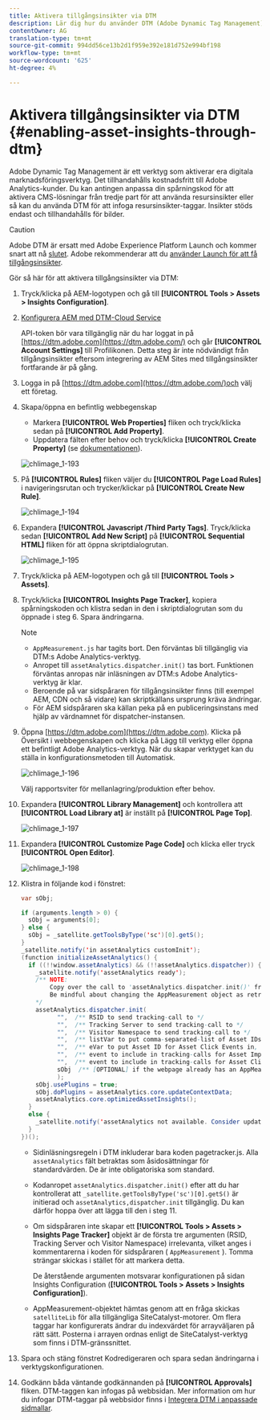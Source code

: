 ```yaml
---
title: Aktivera tillgångsinsikter via DTM
description: Lär dig hur du använder DTM (Adobe Dynamic Tag Management) för att aktivera tillgångsinsikter.
contentOwner: AG
translation-type: tm+mt
source-git-commit: 994dd56ce13b2d1f959e392e181d752e994bf198
workflow-type: tm+mt
source-wordcount: '625'
ht-degree: 4%

---
```



# Aktivera tillgångsinsikter via DTM {#enabling-asset-insights-through-dtm}

Adobe Dynamic Tag Management är ett verktyg som aktiverar era digitala marknadsföringsverktyg. Det tillhandahålls kostnadsfritt till Adobe Analytics-kunder. Du kan antingen anpassa din spårningskod för att aktivera CMS-lösningar från tredje part för att använda resursinsikter eller så kan du använda DTM för att infoga resursinsikter-taggar. Insikter stöds endast och tillhandahålls för bilder.

>[!CAUTION]
>
>Adobe DTM är ersatt med Adobe Experience Platform Launch och kommer snart att nå [slutet](https://medium.com/launch-by-adobe/dtm-plans-for-a-sunset-3c6aab003a6f). Adobe rekommenderar att du [använder Launch för att få tillgångsinsikter](https://docs.adobe.com/content/help/en/experience-manager-learn/assets/advanced/asset-insights-launch-tutorial.html).

Gör så här för att aktivera tillgångsinsikter via DTM:

1. Tryck/klicka på AEM-logotypen och gå till **[!UICONTROL Tools > Assets > Insights Configuration]**.
1. [Konfigurera AEM med DTM-Cloud Service](../sites-administering/dtm.md)

   API-token bör vara tillgänglig när du har loggat in på [https://dtm.adobe.com](https://dtm.adobe.com/) och går **[!UICONTROL Account Settings]** till Profilikonen. Detta steg är inte nödvändigt från tillgångsinsikter eftersom integrering av AEM Sites med tillgångsinsikter fortfarande är på gång.

1. Logga in på [https://dtm.adobe.com](https://dtm.adobe.com/)och välj ett företag.
1. Skapa/öppna en befintlig webbegenskap

   * Markera **[!UICONTROL Web Properties]** fliken och tryck/klicka sedan på **[!UICONTROL Add Property]**.
   * Uppdatera fälten efter behov och tryck/klicka **[!UICONTROL Create Property]** (se [dokumentationen](https://helpx.adobe.com/experience-manager/using/dtm.html)).

   ![chlimage_1-193](assets/chlimage_1-193.png)

1. På **[!UICONTROL Rules]** fliken väljer du **[!UICONTROL Page Load Rules]** i navigeringsrutan och trycker/klickar på **[!UICONTROL Create New Rule]**.

   ![chlimage_1-194](assets/chlimage_1-194.png)

1. Expandera **[!UICONTROL Javascript /Third Party Tags]**. Tryck/klicka sedan **[!UICONTROL Add New Script]** på **[!UICONTROL Sequential HTML]** fliken för att öppna skriptdialogrutan.

   ![chlimage_1-195](assets/chlimage_1-195.png)

1. Tryck/klicka på AEM-logotypen och gå till **[!UICONTROL Tools > Assets]**.
1. Tryck/klicka **[!UICONTROL Insights Page Tracker]**, kopiera spårningskoden och klistra sedan in den i skriptdialogrutan som du öppnade i steg 6. Spara ändringarna.

   >[!NOTE]
   >
   >* `AppMeasurement.js` har tagits bort. Den förväntas bli tillgänglig via DTM:s Adobe Analytics-verktyg.
   >* Anropet till `assetAnalytics.dispatcher.init()` tas bort. Funktionen förväntas anropas när inläsningen av DTM:s Adobe Analytics-verktyg är klar.
   >* Beroende på var sidspåraren för tillgångsinsikter finns (till exempel AEM, CDN och så vidare) kan skriptkällans ursprung kräva ändringar.
   >* För AEM sidspåraren ska källan peka på en publiceringsinstans med hjälp av värdnamnet för dispatcher-instansen.


1. Öppna [https://dtm.adobe.com](https://dtm.adobe.com). Klicka på Översikt i webbegenskapen och klicka på Lägg till verktyg eller öppna ett befintligt Adobe Analytics-verktyg. När du skapar verktyget kan du ställa in konfigurationsmetoden till Automatisk.

   ![chlimage_1-196](assets/chlimage_1-196.png)

   Välj rapportsviter för mellanlagring/produktion efter behov.

1. Expandera **[!UICONTROL Library Management]** och kontrollera att **[!UICONTROL Load Library at]** är inställt på **[!UICONTROL Page Top]**.

   ![chlimage_1-197](assets/chlimage_1-197.png)

1. Expandera **[!UICONTROL Customize Page Code]** och klicka eller tryck **[!UICONTROL Open Editor]**.

   ![chlimage_1-198](assets/chlimage_1-198.png)

1. Klistra in följande kod i fönstret:

   ```java
   var sObj;
   
   if (arguments.length > 0) {
     sObj = arguments[0];
   } else {
     sObj = _satellite.getToolsByType('sc')[0].getS();
   }
   _satellite.notify('in assetAnalytics customInit');
   (function initializeAssetAnalytics() {
     if ((!!window.assetAnalytics) && (!!assetAnalytics.dispatcher)) {
       _satellite.notify('assetAnalytics ready');
       /** NOTE:
           Copy over the call to 'assetAnalytics.dispatcher.init()' from Assets Pagetracker
           Be mindful about changing the AppMeasurement object as retrieved above.
       */
       assetAnalytics.dispatcher.init(
             "",  /** RSID to send tracking-call to */
             "",  /** Tracking Server to send tracking-call to */
             "",  /** Visitor Namespace to send tracking-call to */
             "",  /** listVar to put comma-separated-list of Asset IDs for Asset Impression Events in tracking-call, e.g. 'listVar1' */
             "",  /** eVar to put Asset ID for Asset Click Events in, e.g. 'eVar3' */
             "",  /** event to include in tracking-calls for Asset Impression Events, e.g. 'event8' */
             "",  /** event to include in tracking-calls for Asset Click Events, e.g. 'event7' */
             sObj  /** [OPTIONAL] if the webpage already has an AppMeasurement object, please include the object here. If unspecified, Pagetracker Core shall create its own AppMeasurement object */
             );
       sObj.usePlugins = true;
       sObj.doPlugins = assetAnalytics.core.updateContextData;
       assetAnalytics.core.optimizedAssetInsights();
     }
     else {
       _satellite.notify('assetAnalytics not available. Consider updating the Custom Page Code', 4);
     }
   })();
   ```

   * Sidinläsningsregeln i DTM inkluderar bara koden pagetracker.js. Alla `assetAnalytics` fält betraktas som åsidosättningar för standardvärden. De är inte obligatoriska som standard.
   * Kodanropet `assetAnalytics.dispatcher.init()` efter att du har kontrollerat att `_satellite.getToolsByType('sc')[0].getS()` är initierad och `assetAnalytics,dispatcher.init` tillgänglig. Du kan därför hoppa över att lägga till den i steg 11.
   * Om sidspåraren inte skapar ett **[!UICONTROL Tools > Assets > Insights Page Tracker]** objekt är de första tre argumenten (RSID, Tracking Server och Visitor Namespace) irrelevanta, vilket anges i kommentarerna i koden för sidspåraren ( `AppMeasurement` ). Tomma strängar skickas i stället för att markera detta.

      De återstående argumenten motsvarar konfigurationen på sidan Insights Configuration (**[!UICONTROL Tools > Assets > Insights Configuration]**).

   * AppMeasurement-objektet hämtas genom att en fråga skickas `satelliteLib` för alla tillgängliga SiteCatalyst-motorer. Om flera taggar har konfigurerats ändrar du indexvärdet för arrayväljaren på rätt sätt. Posterna i arrayen ordnas enligt de SiteCatalyst-verktyg som finns i DTM-gränssnittet.

1. Spara och stäng fönstret Kodredigeraren och spara sedan ändringarna i verktygskonfigurationen.
1. Godkänn båda väntande godkännanden på **[!UICONTROL Approvals]** fliken. DTM-taggen kan infogas på webbsidan. Mer information om hur du infogar DTM-taggar på webbsidor finns i [Integrera DTM i anpassade sidmallar](https://blogs.adobe.com/experiencedelivers/experience-management/integrating-dtm-custom-aem6-page-template/).
